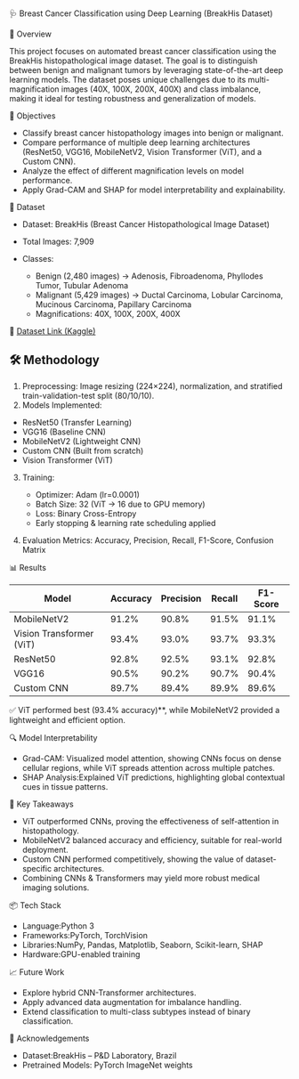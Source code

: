 🩺 Breast Cancer Classification using Deep Learning (BreakHis Dataset)

📌 Overview

This project focuses on automated breast cancer classification using the BreakHis histopathological image dataset. The goal is to distinguish between benign and malignant tumors by leveraging state-of-the-art deep learning models. The dataset poses unique challenges due to its multi-magnification images (40X, 100X, 200X, 400X) and class imbalance, making it ideal for testing robustness and generalization of models.

🎯 Objectives

* Classify breast cancer histopathology images into benign or malignant.
* Compare performance of multiple deep learning architectures (ResNet50, VGG16, MobileNetV2, Vision Transformer (ViT), and a Custom CNN).
* Analyze the effect of different magnification levels on model performance.
* Apply Grad-CAM and SHAP for model interpretability and explainability.

📂 Dataset

* Dataset: BreakHis (Breast Cancer Histopathological Image Dataset)
* Total Images: 7,909
* Classes:

  * Benign (2,480 images)    → Adenosis, Fibroadenoma, Phyllodes Tumor, Tubular Adenoma
  * Malignant (5,429 images) → Ductal Carcinoma, Lobular Carcinoma, Mucinous Carcinoma, Papillary Carcinoma
  * Magnifications: 40X, 100X, 200X, 400X

📌 [Dataset Link (Kaggle)](https://www.kaggle.com/datasets/ambarish/breakhis)

## 🛠️ Methodology

1.  Preprocessing: Image resizing (224×224), normalization, and stratified train-validation-test split (80/10/10).
2.  Models Implemented:

   * ResNet50 (Transfer Learning)
   * VGG16 (Baseline CNN)
   * MobileNetV2 (Lightweight CNN)
   * Custom CNN (Built from scratch)
   * Vision Transformer (ViT)
3. Training:

   * Optimizer: Adam (lr=0.0001)
   * Batch Size: 32 (ViT → 16 due to GPU memory)
   * Loss: Binary Cross-Entropy
   * Early stopping & learning rate scheduling applied
     
4. Evaluation Metrics: Accuracy, Precision, Recall, F1-Score, Confusion Matrix

📊 Results

| Model                    | Accuracy  | Precision | Recall | F1-Score |
| ------------------------ | --------- | --------- | ------ | -------- |
| MobileNetV2              | 91.2%     | 90.8%     | 91.5%  | 91.1%    |
| Vision Transformer (ViT) | 93.4%     | 93.0%     | 93.7%  | 93.3%    |
| ResNet50                 | 92.8%     | 92.5%     | 93.1%  | 92.8%    |
| VGG16                    | 90.5%     | 90.2%     | 90.7%  | 90.4%    |
| Custom CNN               | 89.7%     | 89.4%     | 89.9%  | 89.6%    |

✅ ViT performed best (93.4% accuracy)**, while MobileNetV2 provided a lightweight and efficient option.

🔍 Model Interpretability

* Grad-CAM: Visualized model attention, showing CNNs focus on dense cellular regions, while ViT spreads attention across multiple patches.
* SHAP Analysis:Explained ViT predictions, highlighting global contextual cues in tissue patterns.

 🚀 Key Takeaways

* ViT outperformed CNNs, proving the effectiveness of self-attention in histopathology.
* MobileNetV2 balanced accuracy and efficiency, suitable for real-world deployment.
* Custom CNN performed competitively, showing the value of dataset-specific architectures.
* Combining CNNs & Transformers may yield more robust medical imaging solutions.

 📦 Tech Stack

* Language:Python 3
* Frameworks:PyTorch, TorchVision
* Libraries:NumPy, Pandas, Matplotlib, Seaborn, Scikit-learn, SHAP
* Hardware:GPU-enabled training

 📈 Future Work

* Explore hybrid CNN-Transformer architectures.
* Apply advanced data augmentation for imbalance handling.
* Extend classification to multi-class subtypes instead of binary classification.

🙌 Acknowledgements

* Dataset:BreakHis – P\&D Laboratory, Brazil
* Pretrained Models: PyTorch ImageNet weights

